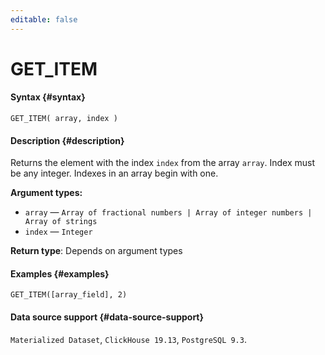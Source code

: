 ```yaml
---
editable: false
---
```


# GET_ITEM



#### Syntax {#syntax}


```
GET_ITEM( array, index )
```

#### Description {#description}
Returns the element with the index `index` from the array `array`. Index must be any integer. Indexes in an array begin with one.

**Argument types:**
- `array` — `Array of fractional numbers | Array of integer numbers | Array of strings`
- `index` — `Integer`


**Return type**: Depends on argument types

#### Examples {#examples}

```
GET_ITEM([array_field], 2)
```


#### Data source support {#data-source-support}

`Materialized Dataset`, `ClickHouse 19.13`, `PostgreSQL 9.3`.
